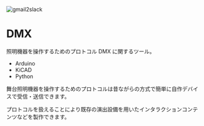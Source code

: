 ![gmail2slack](../img/dmx.png)

# DMX

照明機器を操作するためのプロトコル DMX に関するツール。

- Arduino
- KiCAD
- Python

舞台照明機器を操作するためのプロトコルは昔ながらの方式で簡単に自作デバイスで受信・送信できます。

プロトコルを扱えることにより既存の演出設備を用いたインタラクションコンテンツなどを製作できます。
